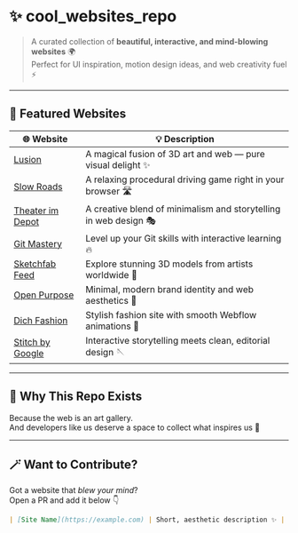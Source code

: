 # ✨ cool_websites_repo  

> A curated collection of **beautiful, interactive, and mind-blowing websites** 🌍  
> Perfect for UI inspiration, motion design ideas, and web creativity fuel ⚡  

---

## 🎨 Featured Websites  

| 🌐 Website | 💡 Description |
|-------------|----------------|
| [Lusion](http://lusion.co/) | A magical fusion of 3D art and web — pure visual delight ✨ |
| [Slow Roads](https://slowroads.io/#A2-ac19a50c@2) | A relaxing procedural driving game right in your browser 🛣️ |
| [Theater im Depot](https://www.hoverstat.es/features/theater-im-depot/) | A creative blend of minimalism and storytelling in web design 🎭 |
| [Git Mastery](https://www.gitmastery.me/) | Level up your Git skills with interactive learning 🔥 |
| [Sketchfab Feed](https://sketchfab.com/feed) | Explore stunning 3D models from artists worldwide 🌌 |
| [Open Purpose](https://openpurpose.com/) | Minimal, modern brand identity and web aesthetics 💎 |
| [Dich Fashion](https://dich-fashion.webflow.io/oraniths) | Stylish fashion site with smooth Webflow animations 👗 |
| [Stitch by Google](https://stitch.withgoogle.com/) | Interactive storytelling meets clean, editorial design 🪡 |

---

## 🧠 Why This Repo Exists  

Because the web is an art gallery.  
And developers like us deserve a space to collect what inspires us 💭  

---

## 🪄 Want to Contribute?  

Got a website that *blew your mind*?  
Open a PR and add it below 👇  

```markdown
| [Site Name](https://example.com) | Short, aesthetic description ✨ |
